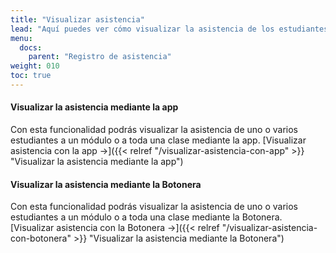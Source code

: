 ```yaml
---
title: "Visualizar asistencia"
lead: "Aquí puedes ver cómo visualizar la asistencia de los estudiantes ya sea con la App o mediante la Botonera."
menu:
  docs:
    parent: "Registro de asistencia"
weight: 010
toc: true
---
```


#### Visualizar la asistencia mediante la app

Con esta funcionalidad podrás visualizar la asistencia de uno o varios estudiantes a un módulo o a toda una clase mediante la app. [Visualizar asistencia con la app →]({{< relref "/visualizar-asistencia-con-app" >}} "Visualizar la asistencia mediante la app")

#### Visualizar la asistencia mediante la Botonera

Con esta funcionalidad podrás visualizar la asistencia de uno o varios estudiantes a un módulo o a toda una clase mediante la Botonera. [Visualizar asistencia con la Botonera →]({{< relref "/visualizar-asistencia-con-botonera" >}} "Visualizar la asistencia mediante la Botonera")